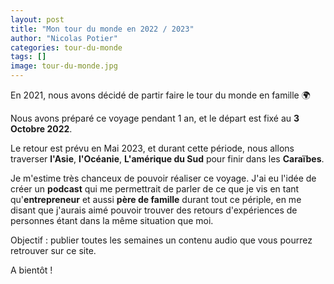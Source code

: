 ```yaml
---
layout: post
title: "Mon tour du monde en 2022 / 2023"
author: "Nicolas Potier"
categories: tour-du-monde
tags: []
image: tour-du-monde.jpg
---
```


En 2021, nous avons décidé de partir faire le tour du monde en famille 🌍

Nous avons préparé ce voyage pendant 1 an, et le départ est fixé au **3 Octobre 2022**.

Le retour est prévu en Mai 2023, et durant cette période, nous allons traverser **l'Asie**, **l'Océanie**, **L'amérique du Sud** pour finir dans les **Caraïbes**.

Je m'estime très chanceux de pouvoir réaliser ce voyage. J'ai eu l'idée de créer un **podcast** qui me permettrait de parler de ce que je vis en tant qu'**entrepreneur** et aussi **père de famille** durant tout ce périple, en me disant que j'aurais aimé pouvoir trouver des retours d'expériences de personnes étant dans la même situation que moi.

Objectif : publier toutes les semaines un contenu audio que vous pourrez retrouver sur ce site.

A bientôt !
